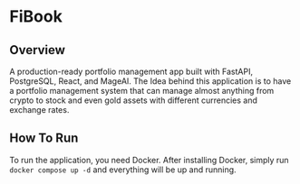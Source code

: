 # FiBook

## Overview

A production-ready portfolio management app built with FastAPI, PostgreSQL, React, and MageAI.
The Idea behind this application is to have a portfolio management system that can manage almost anything
from crypto to stock and even gold assets with different currencies and exchange rates.

## How To Run

To run the application, you need Docker. After installing Docker, simply run `docker compose up -d` and everything will be up and running.
